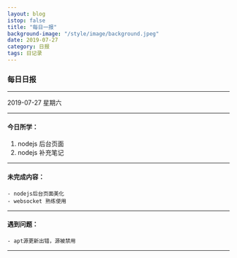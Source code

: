 ```yaml
---
layout: blog
istop: false
title: "每日一报"
background-image: "/style/image/background.jpeg"
date: 2019-07-27
category: 日报
tags: 日记录
---
```


### 每日日报

---

2019-07-27 星期六

---

#### 今日所学：

1. nodejs 后台页面
2. nodejs 补充笔记

---

#### 未完成内容：

```
- nodejs后台页面美化
- websocket 熟练使用
```

---

#### 遇到问题：

```
- apt源更新出错，源被禁用
```

---
